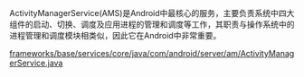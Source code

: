 
ActivityManagerService(AMS)是Android中最核心的服务，主要负责系统中四大组件的启动、切换、调度及应用进程的管理和调度等工作，其职责与操作系统中的进程管理和调度模块相类似，因此它在Android中非常重要。


[frameworks/base/services/core/java/com/android/server/am/ActivityManagerService.java](https://www.androidos.net.cn/android/10.0.0_r6/xref/frameworks/base/services/core/java/com/android/server/am/ActivityManagerService.java)


















